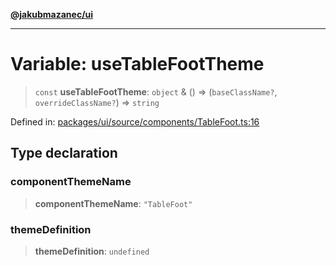 [**@jakubmazanec/ui**](../README.md)

---

# Variable: useTableFootTheme

> `const` **useTableFootTheme**: `object` & () => (`baseClassName?`, `overrideClassName?`) =>
> `string`

Defined in:
[packages/ui/source/components/TableFoot.ts:16](https://github.com/jakubmazanec/tools/blob/a1a5edf56256b0aa4e209cc73bc7a07f5d7fc236/packages/ui/source/components/TableFoot.ts#L16)

## Type declaration

### componentThemeName

> **componentThemeName**: `"TableFoot"`

### themeDefinition

> **themeDefinition**: `undefined`
